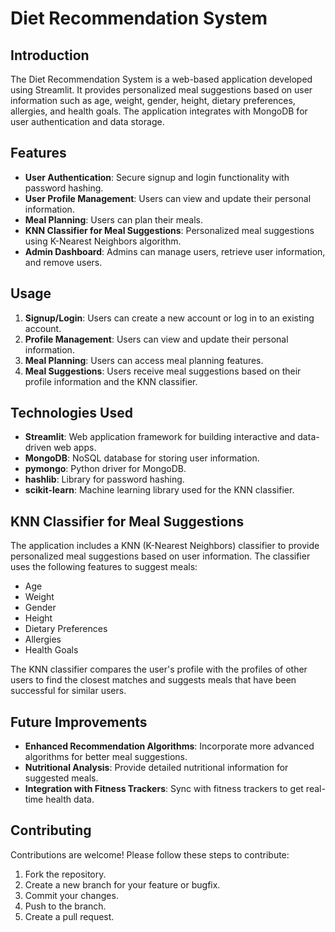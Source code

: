 # Diet Recommendation System
## Introduction
The Diet Recommendation System is a web-based application developed using Streamlit. It provides personalized meal suggestions based on user information such as age, weight, gender, height, dietary preferences, allergies, and health goals. The application integrates with MongoDB for user authentication and data storage.

## Features
- **User Authentication**: Secure signup and login functionality with password hashing.
- **User Profile Management**: Users can view and update their personal information.
- **Meal Planning**: Users can plan their meals.
- **KNN Classifier for Meal Suggestions**: Personalized meal suggestions using K-Nearest Neighbors algorithm.
- **Admin Dashboard**: Admins can manage users, retrieve user information, and remove users.

## Usage
  1. **Signup/Login**: Users can create a new account or log in to an existing account.
  2. **Profile Management**: Users can view and update their personal information.
  3. **Meal Planning**: Users can access meal planning features.
  4. **Meal Suggestions**: Users receive meal suggestions based on their profile       information and the KNN classifier.

## Technologies Used
- **Streamlit**: Web application framework for building interactive and data-driven web apps.
- **MongoDB**: NoSQL database for storing user information.
- **pymongo**: Python driver for MongoDB.
- **hashlib**: Library for password hashing.
- **scikit-learn**: Machine learning library used for the KNN classifier.

## KNN Classifier for Meal Suggestions
The application includes a KNN (K-Nearest Neighbors) classifier to provide personalized meal suggestions based on user information. The classifier uses the following features to suggest meals:
- Age
- Weight
- Gender
- Height
- Dietary Preferences
- Allergies
- Health Goals

The KNN classifier compares the user's profile with the profiles of other users to find the closest matches and suggests meals that have been successful for similar users.

## Future Improvements
- **Enhanced Recommendation Algorithms**: Incorporate more advanced algorithms for better meal suggestions.
- **Nutritional Analysis**: Provide detailed nutritional information for suggested meals.
- **Integration with Fitness Trackers**: Sync with fitness trackers to get real-time health data.

## Contributing
Contributions are welcome! Please follow these steps to contribute:
1. Fork the repository.
2. Create a new branch for your feature or bugfix.
3. Commit your changes.
4. Push to the branch.
5. Create a pull request.
